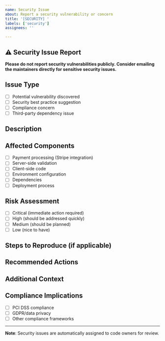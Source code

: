 ```yaml
---
name: Security Issue
about: Report a security vulnerability or concern
title: '[SECURITY] '
labels: ['security']
assignees: ''

---
```


## ⚠️ Security Issue Report

**Please do not report security vulnerabilities publicly. Consider emailing the maintainers directly for sensitive security issues.**

## Issue Type
- [ ] Potential vulnerability discovered
- [ ] Security best practice suggestion
- [ ] Compliance concern
- [ ] Third-party dependency issue

## Description
<!-- Provide a clear description of the security concern -->

## Affected Components
- [ ] Payment processing (Stripe integration)
- [ ] Server-side validation
- [ ] Client-side code
- [ ] Environment configuration
- [ ] Dependencies
- [ ] Deployment process

## Risk Assessment
- [ ] Critical (immediate action required)
- [ ] High (should be addressed quickly)
- [ ] Medium (should be planned)
- [ ] Low (nice to have)

## Steps to Reproduce (if applicable)
<!-- Only include if this doesn't expose the vulnerability further -->

## Recommended Actions
<!-- Suggest how to address this security concern -->

## Additional Context
<!-- Any other relevant information -->

## Compliance Implications
- [ ] PCI DSS compliance
- [ ] GDPR/data privacy
- [ ] Other compliance frameworks

---

**Note**: Security issues are automatically assigned to code owners for review.